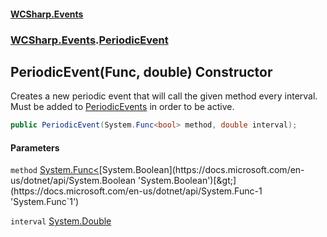 #### [WCSharp.Events](README.md 'README')
### [WCSharp.Events](WCSharp.Events.md 'WCSharp.Events').[PeriodicEvent](WCSharp.Events.PeriodicEvent.md 'WCSharp.Events.PeriodicEvent')

## PeriodicEvent(Func<bool>, double) Constructor

Creates a new periodic event that will call the given method every interval.  
Must be added to [PeriodicEvents](WCSharp.Events.PeriodicEvents.md 'WCSharp.Events.PeriodicEvents') in order to be active.

```csharp
public PeriodicEvent(System.Func<bool> method, double interval);
```
#### Parameters

<a name='WCSharp.Events.PeriodicEvent.PeriodicEvent(System.Func_bool_,double).method'></a>

`method` [System.Func&lt;](https://docs.microsoft.com/en-us/dotnet/api/System.Func-1 'System.Func`1')[System.Boolean](https://docs.microsoft.com/en-us/dotnet/api/System.Boolean 'System.Boolean')[&gt;](https://docs.microsoft.com/en-us/dotnet/api/System.Func-1 'System.Func`1')

<a name='WCSharp.Events.PeriodicEvent.PeriodicEvent(System.Func_bool_,double).interval'></a>

`interval` [System.Double](https://docs.microsoft.com/en-us/dotnet/api/System.Double 'System.Double')